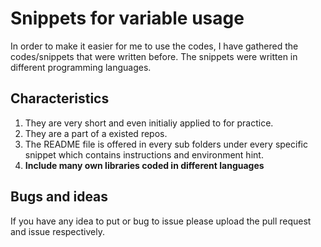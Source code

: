 # Snippets for variable usage
In order to make it easier for me to use the codes, I have gathered the codes/snippets that were written before. The snippets were written in different programming languages.
## Characteristics
1. They are very short and even initialiy applied to for practice.
2. They are a part of a existed repos.
3. The README file is offered in every sub folders under every specific snippet which contains instructions and environment hint.
4. **Include many own libraries coded in different languages**
## Bugs and ideas
If you have any idea to put or bug to issue please upload the pull request and issue respectively.